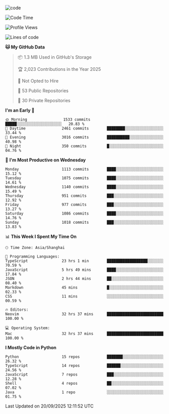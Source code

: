 
<!--
**liuyaanng/liuyaanng** is a ✨ _special_ ✨ repository because its `README.md` (this file) appears on your GitHub profile.

Here are some ideas to get you started:

- 🔭 I’m currently working on ...
- 🌱 I’m currently learning ...
- 👯 I’m looking to collaborate on ...
- 🤔 I’m looking for help with ...
- 💬 Ask me about ...
- 📫 How to reach me: ...
- 😄 Pronouns: ...
- ⚡ Fun fact: ...
-->


![code](https://cdn.jsdelivr.net/gh/liuyaanng/liuyaanng@1.0/code.gif) 

<!--START_SECTION:waka-->
![Code Time](http://img.shields.io/badge/Code%20Time-1%2C964%20hrs%2052%20mins-blue)

![Profile Views](http://img.shields.io/badge/Profile%20Views-0-blue)

![Lines of code](https://img.shields.io/badge/From%20Hello%20World%20I%27ve%20Written-27.7%20million%20lines%20of%20code-blue)

**🐱 My GitHub Data** 

> 📦 1.3 MB Used in GitHub's Storage 
 > 
> 🏆 2,023 Contributions in the Year 2025
 > 
> 🚫 Not Opted to Hire
 > 
> 📜 53 Public Repositories 
 > 
> 🔑 30 Private Repositories 
 > 
**I'm an Early 🐤** 

```text
🌞 Morning                1533 commits        █████░░░░░░░░░░░░░░░░░░░░   20.83 % 
🌆 Daytime                2461 commits        ████████░░░░░░░░░░░░░░░░░   33.44 % 
🌃 Evening                3016 commits        ██████████░░░░░░░░░░░░░░░   40.98 % 
🌙 Night                  350 commits         █░░░░░░░░░░░░░░░░░░░░░░░░   04.76 % 
```
📅 **I'm Most Productive on Wednesday** 

```text
Monday                   1113 commits        ████░░░░░░░░░░░░░░░░░░░░░   15.12 % 
Tuesday                  1075 commits        ████░░░░░░░░░░░░░░░░░░░░░   14.61 % 
Wednesday                1140 commits        ████░░░░░░░░░░░░░░░░░░░░░   15.49 % 
Thursday                 951 commits         ███░░░░░░░░░░░░░░░░░░░░░░   12.92 % 
Friday                   977 commits         ███░░░░░░░░░░░░░░░░░░░░░░   13.27 % 
Saturday                 1086 commits        ████░░░░░░░░░░░░░░░░░░░░░   14.76 % 
Sunday                   1018 commits        ███░░░░░░░░░░░░░░░░░░░░░░   13.83 % 
```


📊 **This Week I Spent My Time On** 

```text
🕑︎ Time Zone: Asia/Shanghai

💬 Programming Languages: 
TypeScript               23 hrs 1 min        ██████████████████░░░░░░░   70.59 % 
JavaScript               5 hrs 49 mins       ████░░░░░░░░░░░░░░░░░░░░░   17.84 % 
JSON                     2 hrs 44 mins       ██░░░░░░░░░░░░░░░░░░░░░░░   08.40 % 
Markdown                 45 mins             █░░░░░░░░░░░░░░░░░░░░░░░░   02.33 % 
CSS                      11 mins             ░░░░░░░░░░░░░░░░░░░░░░░░░   00.59 % 

🔥 Editors: 
Neovim                   32 hrs 37 mins      █████████████████████████   100.00 % 

💻 Operating System: 
Mac                      32 hrs 37 mins      █████████████████████████   100.00 % 
```

**I Mostly Code in Python** 

```text
Python                   15 repos            ███████░░░░░░░░░░░░░░░░░░   26.32 % 
TypeScript               14 repos            ██████░░░░░░░░░░░░░░░░░░░   24.56 % 
JavaScript               7 repos             ███░░░░░░░░░░░░░░░░░░░░░░   12.28 % 
Shell                    4 repos             ██░░░░░░░░░░░░░░░░░░░░░░░   07.02 % 
Java                     1 repo              ░░░░░░░░░░░░░░░░░░░░░░░░░   01.75 % 
```




 Last Updated on 20/09/2025 12:11:52 UTC
<!--END_SECTION:waka-->
